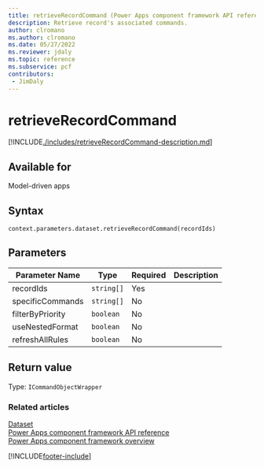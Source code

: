 ```yaml
---
title: retrieveRecordCommand (Power Apps component framework API reference) | Microsoft Docs
description: Retrieve record's associated commands.
author: clromano
ms.author: clromano
ms.date: 05/27/2022
ms.reviewer: jdaly
ms.topic: reference
ms.subservice: pcf
contributors:
 - JimDaly
---
```


# retrieveRecordCommand

[!INCLUDE[./includes/retrieveRecordCommand-description.md](./includes/retrieverecordcommand-description.md)]

## Available for

Model-driven apps

## Syntax

`context.parameters.dataset.retrieveRecordCommand(recordIds)`

## Parameters

| Parameter Name   | Type       | Required | Description |
| ---------------- | ---------- | -------- | ----------- |
| recordIds        | `string[]` | Yes      |             |
| specificCommands | `string[]` | No       |             |
| filterByPriority | `boolean`  | No       |             |
| useNestedFormat  | `boolean`  | No       |             |
| refreshAllRules  | `boolean`  | No       |             |

## Return value

Type: `ICommandObjectWrapper`

### Related articles

[Dataset](../dataset.md)<br/>
[Power Apps component framework API reference](../../reference/index.md)<br/>
[Power Apps component framework overview](../../overview.md)

[!INCLUDE[footer-include](../../../../includes/footer-banner.md)]
